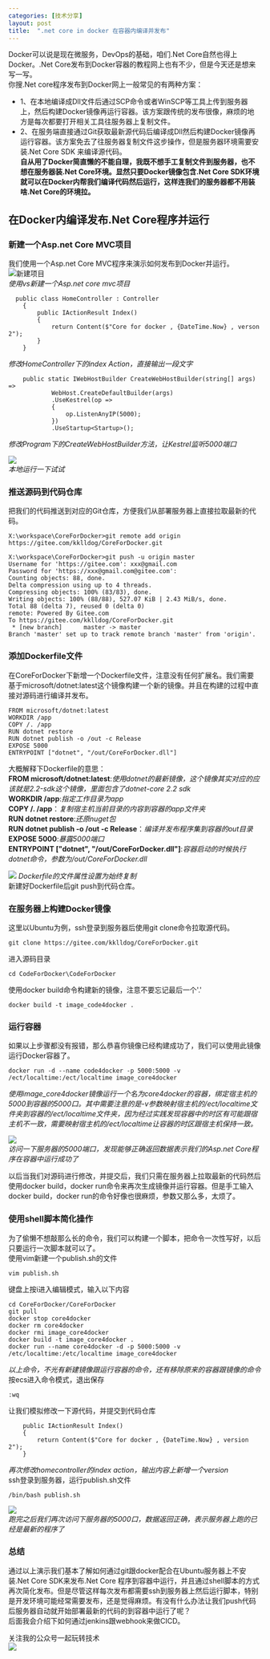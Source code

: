 ```yaml
---
categories: [技术分享]
layout: post
title:  ".net core in docker 在容器内编译并发布"
---
```

Docker可以说是现在微服务，DevOps的基础，咱们.Net Core自然也得上Docker。.Net Core发布到Docker容器的教程网上也有不少，但是今天还是想来写一写。   
你搜.Net core程序发布到Docker网上一般常见的有两种方案：
* 1、在本地编译成Dll文件后通过SCP命令或者WinSCP等工具上传到服务器上，然后构建Docker镜像再运行容器。该方案跟传统的发布很像，麻烦的地方是每次都要打开相关工具往服务器上复制文件。
* 2、在服务端直接通过Git获取最新源代码后编译成Dll然后构建Docker镜像再运行容器。该方案免去了往服务器复制文件这步操作，但是服务器环境需要安装.Net Core SDK 来编译源代码。   
**自从用了Docker简直懒的不能自理，我既不想手工复制文件到服务器，也不想在服务器装.Net Core环境。显然只要Docker镜像包含.Net Core SDK环境就可以在Docker内帮我们编译代码然后运行，这样连我们的服务器都不用装啥.Net Core的环境拉。**   
## 在Docker内编译发布.Net Core程序并运行
### 新建一个Asp.net Core MVC项目   
我们使用一个Asp.net Core MVC程序来演示如何发布到Docker并运行。
![新建项目](https://images.cnblogs.com/cnblogs_com/kklldog/1401672/o_20190219.jpg)   
*使用vs新建一个Asp.net core mvc项目*
```
  public class HomeController : Controller
    {
        public IActionResult Index()
        {
            return Content($"Core for docker , {DateTime.Now} , verson 2");
        }
    }
```
*修改HomeController下的index Action，直接输出一段文字*   
```
    public static IWebHostBuilder CreateWebHostBuilder(string[] args) =>
            WebHost.CreateDefaultBuilder(args)
            .UseKestrel(op =>
            {
                op.ListenAnyIP(5000);
            })
            .UseStartup<Startup>();
```
*修改Program下的CreateWebHostBuilder方法，让Kestrel监听5000端口*
   
![](https://images.cnblogs.com/cnblogs_com/kklldog/1401672/o_201902192.jpg)   
*本地运行一下试试*   
### 推送源码到代码仓库   
把我们的代码推送到对应的Git仓库，方便我们从部署服务器上直接拉取最新的代码。
```
X:\workspace\CoreForDocker>git remote add origin https://gitee.com/kklldog/CoreForDocker.git

X:\workspace\CoreForDocker>git push -u origin master
Username for 'https://gitee.com': xxx@gmail.com
Password for 'https://xxx@gmail.com@gitee.com':
Counting objects: 88, done.
Delta compression using up to 4 threads.
Compressing objects: 100% (83/83), done.
Writing objects: 100% (88/88), 527.07 KiB | 2.43 MiB/s, done.
Total 88 (delta 7), reused 0 (delta 0)
remote: Powered By Gitee.com
To https://gitee.com/kklldog/CoreForDocker.git
 * [new branch]      master -> master
Branch 'master' set up to track remote branch 'master' from 'origin'.
```
### 添加Dockerfile文件   
在CoreForDocker下新增一个Dockerfile文件，注意没有任何扩展名。我们需要基于microsoft/dotnet:latest这个镜像构建一个新的镜像。并且在构建的过程中直接对源码进行编译并发布。
```
FROM microsoft/dotnet:latest
WORKDIR /app
COPY /. /app
RUN dotnet restore
RUN dotnet publish -o /out -c Release
EXPOSE 5000
ENTRYPOINT ["dotnet", "/out/CoreForDocker.dll"]
```
大概解释下Dockerfile的意思：   
**FROM microsoft/dotnet:latest**:*使用dotnet的最新镜像，这个镜像其实对应的应该就是2.2-sdk这个镜像，里面包含了dotnet-core 2.2 sdk*   
**WORKDIR /app**:*指定工作目录为app*   
**COPY /. /app**：*复制宿主机当前目录的内容到容器的app文件夹*   
**RUN dotnet restore**:*还原nuget包*   
**RUN dotnet publish -o /out -c Release**：*编译并发布程序集到容器的out目录*   
**EXPOSE 5000**:*暴露5000端口*   
**ENTRYPOINT ["dotnet", "/out/CoreForDocker.dll"]**:*容器启动的时候执行dotnet命令，参数为/out/CoreForDocker.dll*   
   
![](https://images.cnblogs.com/cnblogs_com/kklldog/1401672/o_201902196.jpg)
*Dockerfile的文件属性设置为始终复制*   
新建好Dockerfile后git push到代码仓库。   
### 在服务器上构建Docker镜像   
这里以Ubuntu为例，ssh登录到服务器后使用git clone命令拉取源代码。
```
git clone https://gitee.com/kklldog/CoreForDocker.git
```
进入源码目录
```
cd CodeForDocker\CodeForDocker
```
使用docker build命令构建新的镜像，注意不要忘记最后一个'.'
```
docker build -t image_code4docker .
```
### 运行容器  
如果以上步骤都没有报错，那么恭喜你镜像已经构建成功了，我们可以使用此镜像运行Docker容器了。
```
docker run -d --name code4docker -p 5000:5000 -v /ect/localtime:/ect/localtime image_core4docker
```
*使用image_core4docker镜像运行一个名为core4docker的容器，绑定宿主机的5000到容器的5000口。其中需要注意的是-v参数映射宿主机的/ect/localtime文件夹到容器的/ect/localtime文件夹，因为经过实践发现容器中的时区有可能跟宿主机不一致，需要映射宿主机的/ect/localtime让容器的时区跟宿主机保持一致。*
     
![](https://images.cnblogs.com/cnblogs_com/kklldog/1401672/o_20190219160556.png)   
*访问一下服务器的5000端口，发现能够正确返回数据表示我们的Asp.net Core程序在容器中运行成功了*  
   
以后当我们对源码进行修改，并提交后，我们只需在服务器上拉取最新的代码然后使用docker build，docker run命令来再次生成镜像并运行容器。但是手工输入docker build，docker run的命令好像也很麻烦，参数又那么多，太烦了。
### 使用shell脚本简化操作   
为了偷懒不想敲那么长的命令，我们可以构建一个脚本，把命令一次性写好，以后只要运行一次脚本就可以了。   
使用vim新建一个publish.sh的文件
```
vim publish.sh
```
键盘上按i进入编辑模式，输入以下内容
```
cd CoreForDocker/CoreForDocker
git pull
docker stop core4docker
docker rm core4docker
docker rmi image_core4docker
docker build -t image_core4docker .
docker run --name core4docker -d -p 5000:5000 -v /etc/localtime:/etc/localtime image_core4docker

```
*以上命令，不光有新建镜像跟运行容器的命令，还有移除原来的容器跟镜像的命令*   
按ecs进入命令模式，退出保存
```
:wq
```
让我们模拟修改一下源代码，并提交到代码仓库
```
    public IActionResult Index()
    {
        return Content($"Core for docker , {DateTime.Now} , version 2");
    }
```
*再次修改homecontroller的index action，输出内容上新增一个version*   
ssh登录到服务器，运行publish.sh文件
```
/bin/bash publish.sh
```
![](https://images.cnblogs.com/cnblogs_com/kklldog/1401672/o_TIM%E5%9B%BE%E7%89%8720190219162655.png)   
*跑完之后我们再次访问下服务器的5000口，数据返回正确，表示服务器上跑的已经是最新的程序了*
### 总结
通过以上演示我们基本了解如何通过git跟docker配合在Ubuntu服务器上不安装.Net Core SDK来发布.Net Core 程序到容器中运行，并且通过shell脚本的方式再次简化发布。但是尽管这样每次发布都需要ssh到服务器上然后运行脚本，特别是开发环境可能经常需要发布，还是觉得麻烦。有没有什么办法让我们push代码后服务器自动就开始部署最新的代码的到容器中运行了呢？   
后面我会介绍下如何通过jenkins跟webhook来做CICD。
    
关注我的公众号一起玩转技术   
![](https://s1.ax1x.com/2020/06/29/NfQjds.jpg)